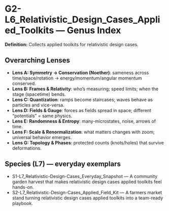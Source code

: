 # G2-L6_Relativistic_Design_Cases_Applied_Toolkits — Genus Index
**Definition:** Collects applied toolkits for relativistic design cases.

## Overarching Lenses

- **Lens A: Symmetry -> Conservation (Noether)**: sameness across time/space/rotation → energy/momentum/angular momentum conserved.
- **Lens B: Frames & Relativity**: who’s measuring; speed limits; when the stage (spacetime) bends.
- **Lens C: Quantization**: ramps become staircases; waves behave as particles and vice-versa.
- **Lens D: Fields & Gauge**: forces as fields spread in space; different “potentials” = same physics.
- **Lens E: Randomness & Entropy**: many-microstates, noise, arrows of time.
- **Lens F: Scale & Renormalization**: what matters changes with zoom; universal behavior emerges.
- **Lens G: Topology & Phases**: protected counts (knots/holes) that survive deformations.

## Species (L7) — everyday exemplars
- S1-L7_Relativistic-Design-Cases_Everyday_Snapshot — A community garden harvest that makes relativistic design cases applied toolkits feel hands-on.
- S2-L7_Relativistic-Design-Cases_Applied_Field_Kit — A farmers market stand turning relativistic design cases applied toolkits into a team-ready playbook.
